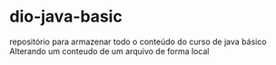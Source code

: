 # dio-java-basic
repositório para armazenar todo o conteúdo do curso de java básico 
Alterando um conteudo de um arquivo de forma local





